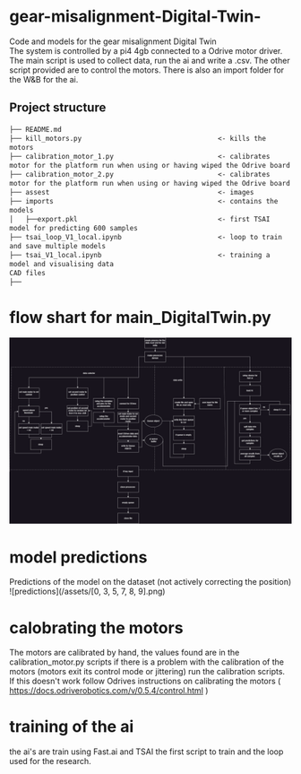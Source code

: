 # gear-misalignment-Digital-Twin-
Code and models for the gear misalignment Digital Twin  
The system is controlled by a pi4 4gb connected to a Odrive motor driver. 
The main script is used to collect data, run the ai and write a .csv.
The other script provided are to control the motors. 
There is also an import folder for the W&B for the ai. 

## Project structure
    ├── README.md                                       
    ├── kill_motors.py                                  <- kills the motors 
    ├── calibration_motor_1.py                          <- calibrates motor for the platform run when using or having wiped the Odrive board
    ├── calibration_motor_2.py                          <- calibrates motor for the platform run when using or having wiped the Odrive board  
    ├── assest                                          <- images
    ├── imports                                         <- contains the models
    │   ├──export.pkl                                   <- first TSAI model for predicting 600 samples                                  
    ├── tsai_loop_V1_local.ipynb                        <- loop to train and save multiple models                
    ├── tsai_V1_local.ipynb                             <- training a model and visualising data 
    CAD files                
    ├── 
# flow shart for main_DigitalTwin.py 
![main process](/assets/flowchart.png)

# model predictions 
Predictions of the model on the dataset (not actively correcting the position)
![predictions](/assets/[0, 3, 5, 7, 8, 9].png)

# calobrating the motors 
The motors are calibrated by hand, the values found are in the calibration_motor.py scripts if there is a problem with the calibration of the motors (motors exit its control mode or jittering) run the calibration scripts. If this doesn't work follow Odrives instructions on calibrating the motors ( https://docs.odriverobotics.com/v/0.5.4/control.html )

# training of the ai
the ai's are train using Fast.ai and TSAI the first script to train and the loop used for the research. 


